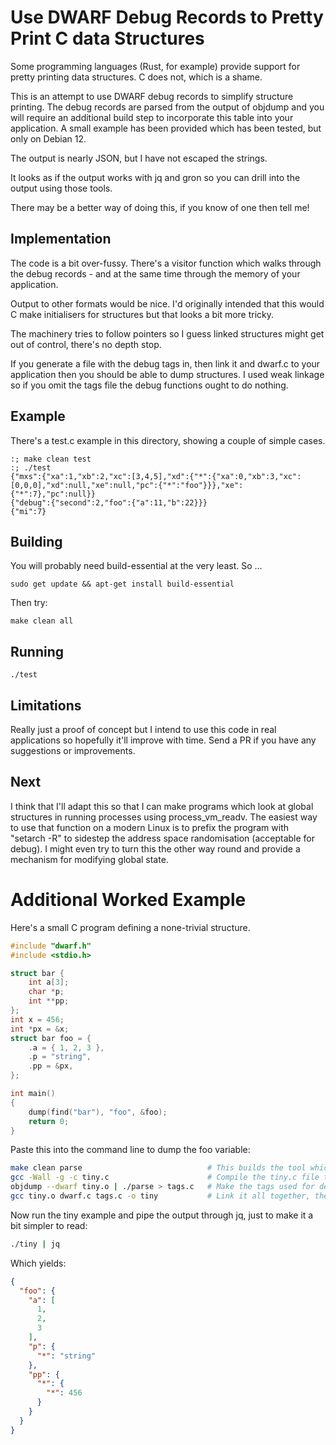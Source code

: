 # Use DWARF Debug Records to Pretty Print C data Structures

Some programming languages (Rust, for example) provide support for pretty
printing data structures. C does not, which is a shame.

This is an attempt to use DWARF debug records to simplify structure
printing. The debug records are parsed from the output of objdump and you
will require an additional build step to incorporate this table into your
application. A small example has been provided which has been tested,
but only on Debian 12.

The output is nearly JSON, but I have not escaped the strings.

It looks as if the output works with jq and gron so you can drill into
the output using those tools.

There may be a better way of doing this, if you know of one then tell me!

## Implementation

The code is a bit over-fussy. There's a visitor function which walks
through the debug records - and at the same time through the memory of
your application.

Output to other formats would be nice. I'd originally intended that this
would C make initialisers for structures but that looks a bit more tricky.

The machinery tries to follow pointers so I guess linked structures
might get out of control, there's no depth stop.

If you generate a file with the debug tags in, then link it and dwarf.c
to your application then you should be able to dump structures. I used
weak linkage so if you omit the tags file the debug functions ought to
do nothing.

## Example

There's a test.c example in this directory, showing a couple of simple
cases.

```
:; make clean test
:; ./test
{"mxs":{"xa":1,"xb":2,"xc":[3,4,5],"xd":{"*":{"xa":0,"xb":3,"xc":[0,0,0],"xd":null,"xe":null,"pc":{"*":"foo"}}},"xe":{"*":7},"pc":null}}
{"debug":{"second":2,"foo":{"a":11,"b":22}}}
{"mi":7}
```

## Building

You will probably need build-essential at the very least. So ...

    sudo get update && apt-get install build-essential

Then try:

    make clean all

## Running

    ./test

## Limitations

Really just a proof of concept but I intend to use this code in real
applications so hopefully it'll improve with time. Send a PR if you have
any suggestions or improvements.

## Next

I think that I'll adapt this so that I can make programs which look at
global structures in running processes using process\_vm\_readv. The
easiest way to use that function on a modern Linux is to prefix the
program with "setarch -R" to sidestep the address space randomisation
(acceptable for debug). I might even try to turn this the other way
round and provide a mechanism for modifying global state.

# Additional Worked Example

Here's a small C program defining a none-trivial structure.

```C
#include "dwarf.h"
#include <stdio.h>

struct bar {
    int a[3];
    char *p;
    int **pp;
};
int x = 456;
int *px = &x;
struct bar foo = {
    .a = { 1, 2, 3 },
    .p = "string",
    .pp = &px,
};

int main()
{
    dump(find("bar"), "foo", &foo);
    return 0;
}
```

Paste this into the command line to dump the foo variable:

```bash
make clean parse                            # This builds the tool which parses the output from objdump
gcc -Wall -g -c tiny.c                      # Compile the tiny.c file to get an object
objdump --dwarf tiny.o | ./parse > tags.c   # Make the tags used for debug
gcc tiny.o dwarf.c tags.c -o tiny           # Link it all together, the target file, the code to dump data structures and the tag information.

```

Now run the tiny example and pipe the output through jq, just to make it a bit simpler to read:

```bash
./tiny | jq
```

Which yields:

```JSON
{
  "foo": {
    "a": [
      1,
      2,
      3
    ],
    "p": {
      "*": "string"
    },
    "pp": {
      "*": {
        "*": 456
      }
    }
  }
}
```

